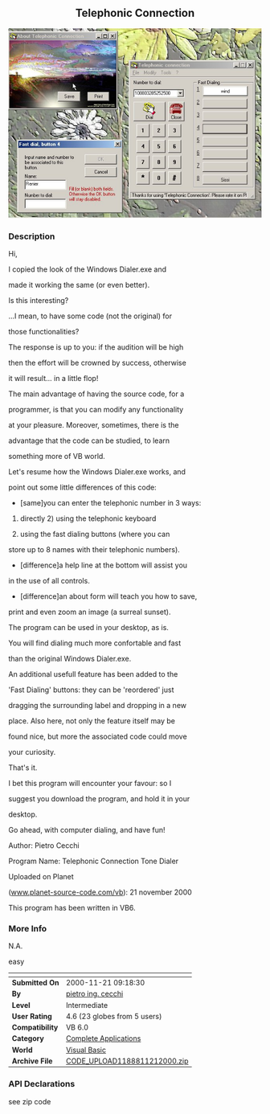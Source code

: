 ﻿<div align="center">

## Telephonic Connection

<img src="PIC20001121419443280.jpg">
</div>

### Description

Hi,

I copied the look of the Windows Dialer.exe and

made it working the same (or even better).

Is this interesting?

...I mean, to have some code (not the original) for

those functionalities?

The response is up to you: if the audition will be high

then the effort will be crowned by success, otherwise

it will result... in a little flop!

The main advantage of having the source code, for a

programmer, is that you can modify any functionality

at your pleasure. Moreover, sometimes, there is the

advantage that the code can be studied, to learn

something more of VB world.

Let's resume how the Windows Dialer.exe works, and

point out some little differences of this code:

- [same]you can enter the telephonic number in 3 ways:

1) directly 2) using the telephonic keyboard

3) using the fast dialing buttons (where you can

store up to 8 names with their telephonic numbers).

- [difference]a help line at the bottom will assist you

in the use of all controls.

- [difference]an about form will teach you how to save,

print and even zoom an image (a surreal sunset).

The program can be used in your desktop, as is.

You will find dialing much more confortable and fast

than the original Windows Dialer.exe.

An additional usefull feature has been added to the

'Fast Dialing' buttons: they can be 'reordered' just

dragging the surrounding label and dropping in a new

place. Also here, not only the feature itself may be

found nice, but more the associated code could move

your curiosity.

That's it.

I bet this program will encounter your favour: so I

suggest you download the program, and hold it in your

desktop.

Go ahead, with computer dialing, and have fun!

Author: Pietro Cecchi

Program Name: Telephonic Connection Tone Dialer

Uploaded on Planet

(www.planet-source-code.com/vb): 21 november 2000

This program has been written in VB6.
 
### More Info
 
N.A.

easy


<span>             |<span>
---                |---
**Submitted On**   |2000-11-21 09:18:30
**By**             |[pietro ing\. cecchi](https://github.com/Planet-Source-Code/PSCIndex/blob/master/ByAuthor/pietro-ing-cecchi.md)
**Level**          |Intermediate
**User Rating**    |4.6 (23 globes from 5 users)
**Compatibility**  |VB 6\.0
**Category**       |[Complete Applications](https://github.com/Planet-Source-Code/PSCIndex/blob/master/ByCategory/complete-applications__1-27.md)
**World**          |[Visual Basic](https://github.com/Planet-Source-Code/PSCIndex/blob/master/ByWorld/visual-basic.md)
**Archive File**   |[CODE\_UPLOAD1188811212000\.zip](https://github.com/Planet-Source-Code/pietro-ing-cecchi-telephonic-connection__1-12982/archive/master.zip)

### API Declarations

see zip code





